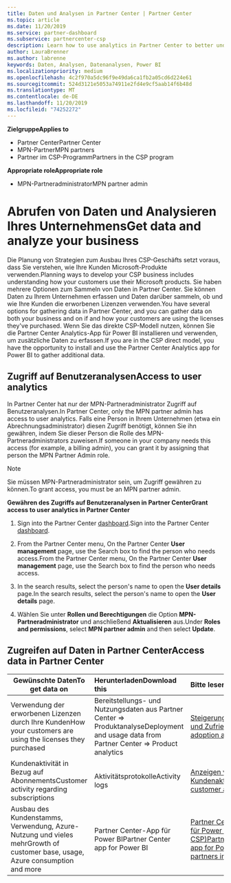 ```yaml
---
title: Daten und Analysen in Partner Center | Partner Center
ms.topic: article
ms.date: 11/20/2019
ms.service: partner-dashboard
ms.subservice: partnercenter-csp
description: Learn how to use analytics in Partner Center to better understand your business and how your customers are using the licenses you've purchased.
author: LauraBrenner
ms.author: labrenne
keywords: Daten, Analysen, Datenanalysen, Power BI
ms.localizationpriority: medium
ms.openlocfilehash: 4c2f970a5dc96f9e49da6ca1fb2a05cd6d224e61
ms.sourcegitcommit: 524d3121e5053a74911e2fd4e9cf5aab14f6b48d
ms.translationtype: MT
ms.contentlocale: de-DE
ms.lasthandoff: 11/20/2019
ms.locfileid: "74252272"
---
```

<span data-ttu-id="8a80f-104">**Zielgruppe**</span><span class="sxs-lookup"><span data-stu-id="8a80f-104">**Applies to**</span></span>

- <span data-ttu-id="8a80f-105">Partner Center</span><span class="sxs-lookup"><span data-stu-id="8a80f-105">Partner Center</span></span>
- <span data-ttu-id="8a80f-106">MPN-Partner</span><span class="sxs-lookup"><span data-stu-id="8a80f-106">MPN partners</span></span>
- <span data-ttu-id="8a80f-107">Partner im CSP-Programm</span><span class="sxs-lookup"><span data-stu-id="8a80f-107">Partners in the CSP program</span></span>

<span data-ttu-id="8a80f-108">**Appropriate role**</span><span class="sxs-lookup"><span data-stu-id="8a80f-108">**Appropriate role**</span></span>

- <span data-ttu-id="8a80f-109">MPN-Partneradministrator</span><span class="sxs-lookup"><span data-stu-id="8a80f-109">MPN partner admin</span></span>

# <a name="get-data-and-analyze-your-business"></a><span data-ttu-id="8a80f-110">Abrufen von Daten und Analysieren Ihres Unternehmens</span><span class="sxs-lookup"><span data-stu-id="8a80f-110">Get data and analyze your business</span></span>

<span data-ttu-id="8a80f-111">Die Planung von Strategien zum Ausbau Ihres CSP-Geschäfts setzt voraus, dass Sie verstehen, wie Ihre Kunden Microsoft-Produkte verwenden.</span><span class="sxs-lookup"><span data-stu-id="8a80f-111">Planning ways to develop your CSP business includes understanding how your customers use their Microsoft products.</span></span> <span data-ttu-id="8a80f-112">Sie haben mehrere Optionen zum Sammeln von Daten in Partner Center. Sie können Daten zu Ihrem Unternehmen erfassen und Daten darüber sammeln, ob und wie Ihre Kunden die erworbenen Lizenzen verwenden.</span><span class="sxs-lookup"><span data-stu-id="8a80f-112">You have several options for gathering data in Partner Center, and you can gather data on both your business and on if and how your customers are using the licenses they've purchased.</span></span> <span data-ttu-id="8a80f-113">Wenn Sie das direkte CSP-Modell nutzen, können Sie die Partner Center Analytics-App für Power BI installieren und verwenden, um zusätzliche Daten zu erfassen.</span><span class="sxs-lookup"><span data-stu-id="8a80f-113">If you are in the CSP direct model, you have the opportunity to install and use the Partner Center Analytics app for Power BI to gather additional data.</span></span>

## <a name="access-to-user-analytics"></a><span data-ttu-id="8a80f-114">Zugriff auf Benutzeranalysen</span><span class="sxs-lookup"><span data-stu-id="8a80f-114">Access to user analytics</span></span>

<span data-ttu-id="8a80f-115">In Partner Center hat nur der MPN-Partneradministrator Zugriff auf Benutzeranalysen.</span><span class="sxs-lookup"><span data-stu-id="8a80f-115">In Partner Center, only the MPN partner admin has access to user analytics.</span></span> <span data-ttu-id="8a80f-116">Falls eine Person in Ihrem Unternehmen (etwa ein Abrechnungsadministrator) diesen Zugriff benötigt, können Sie ihn gewähren, indem Sie dieser Person die Rolle des MPN-Partneradministrators zuweisen.</span><span class="sxs-lookup"><span data-stu-id="8a80f-116">If someone in your company needs this access (for example, a billing admin), you can grant it by assigning that person the MPN Partner Admin role.</span></span>

>[!NOTE] 
><span data-ttu-id="8a80f-117">Sie müssen MPN-Partneradministrator sein, um Zugriff gewähren zu können.</span><span class="sxs-lookup"><span data-stu-id="8a80f-117">To grant access, you must be an MPN partner admin.</span></span>

<span data-ttu-id="8a80f-118">**Gewähren des Zugriffs auf Benutzeranalysen in Partner Center**</span><span class="sxs-lookup"><span data-stu-id="8a80f-118">**Grant access to user analytics in Partner Center**</span></span> 

1. <span data-ttu-id="8a80f-119">Sign into the Partner Center [dashboard](https://partner.microsoft.com/dashboard).</span><span class="sxs-lookup"><span data-stu-id="8a80f-119">Sign into the Partner Center [dashboard](https://partner.microsoft.com/dashboard).</span></span>

2. <span data-ttu-id="8a80f-120">From the Partner Center menu, On the Partner Center **User management** page, use the Search box to find the person who needs access.</span><span class="sxs-lookup"><span data-stu-id="8a80f-120">From the Partner Center menu, On the Partner Center **User management** page, use the Search box to find the person who needs access.</span></span>
2.  <span data-ttu-id="8a80f-121">In the search results, select the person's name to open the **User details** page.</span><span class="sxs-lookup"><span data-stu-id="8a80f-121">In the search results, select the person's name to open the **User details** page.</span></span>
3.  <span data-ttu-id="8a80f-122">Wählen Sie unter **Rollen und Berechtigungen** die Option **MPN-Partneradministrator** und anschließend **Aktualisieren** aus.</span><span class="sxs-lookup"><span data-stu-id="8a80f-122">Under **Roles and permissions**, select **MPN partner admin** and then select **Update**.</span></span>

 
## <a name="access-data-in-partner-center"></a><span data-ttu-id="8a80f-123">Zugreifen auf Daten in Partner Center</span><span class="sxs-lookup"><span data-stu-id="8a80f-123">Access data in Partner Center</span></span>

|<span data-ttu-id="8a80f-124">**Gewünschte Daten**</span><span class="sxs-lookup"><span data-stu-id="8a80f-124">**To get data on**</span></span>   |<span data-ttu-id="8a80f-125">**Herunterladen**</span><span class="sxs-lookup"><span data-stu-id="8a80f-125">**Download this**</span></span>   |<span data-ttu-id="8a80f-126">**Bitte lesen**</span><span class="sxs-lookup"><span data-stu-id="8a80f-126">**Read this**</span></span>   | <span data-ttu-id="8a80f-127">**Zielgruppe**</span><span class="sxs-lookup"><span data-stu-id="8a80f-127">**Applies to**</span></span>    |
|---------------------|:-----------------------|:---------------|:--------------|
|<span data-ttu-id="8a80f-128">Verwendung der erworbenen Lizenzen durch Ihre Kunden</span><span class="sxs-lookup"><span data-stu-id="8a80f-128">How your customers are using the licenses they purchased</span></span>   |<span data-ttu-id="8a80f-129">Bereitstellungs- und Nutzungsdaten aus Partner Center => Produktanalyse</span><span class="sxs-lookup"><span data-stu-id="8a80f-129">Deployment and usage data from Partner Center => Product analytics</span></span>   |[<span data-ttu-id="8a80f-130">Steigerung von Einführungsrate und Zufriedenheit</span><span class="sxs-lookup"><span data-stu-id="8a80f-130">Increase adoption and satisfaction</span></span>](increasing-adoption-and-satisfaction.md)|<span data-ttu-id="8a80f-131">CSP-Partner</span><span class="sxs-lookup"><span data-stu-id="8a80f-131">CSP partners</span></span>|
|<span data-ttu-id="8a80f-132">Kundenaktivität in Bezug auf Abonnements</span><span class="sxs-lookup"><span data-stu-id="8a80f-132">Customer activity regarding subscriptions</span></span>   |<span data-ttu-id="8a80f-133">Aktivitätsprotokolle</span><span class="sxs-lookup"><span data-stu-id="8a80f-133">Activity logs</span></span>   |[<span data-ttu-id="8a80f-134">Anzeigen von Kundenaktivitätsprotokollen</span><span class="sxs-lookup"><span data-stu-id="8a80f-134">View customer activity logs</span></span>](activity-logs.md)|<span data-ttu-id="8a80f-135">CSP-Partner</span><span class="sxs-lookup"><span data-stu-id="8a80f-135">CSP partners</span></span>   |
|<span data-ttu-id="8a80f-136">Ausbau des Kundenstamms, Verwendung, Azure-Nutzung und vieles mehr</span><span class="sxs-lookup"><span data-stu-id="8a80f-136">Growth of customer base, usage, Azure consumption and more</span></span>   |<span data-ttu-id="8a80f-137">Partner Center-App für Power BI</span><span class="sxs-lookup"><span data-stu-id="8a80f-137">Partner Center app for Power BI</span></span>   |[<span data-ttu-id="8a80f-138">Partner Center Analytics-App für Power BI (direkte Partner in CSP)</span><span class="sxs-lookup"><span data-stu-id="8a80f-138">Partner Center Analytics app for Power BI (direct partners in CSP)</span></span>](power-bi-app-for-direct-partners.md)|<span data-ttu-id="8a80f-139">CSP-Direktpartner</span><span class="sxs-lookup"><span data-stu-id="8a80f-139">CSP direct partners</span></span>|






